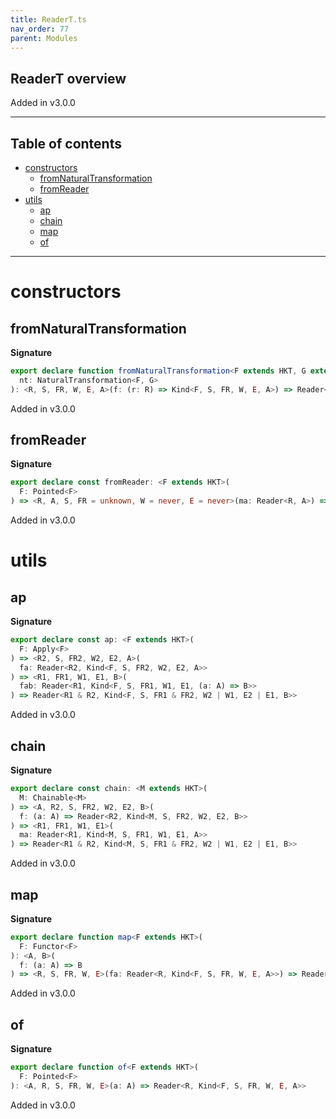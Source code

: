```yaml
---
title: ReaderT.ts
nav_order: 77
parent: Modules
---
```


## ReaderT overview

Added in v3.0.0

---

<h2 class="text-delta">Table of contents</h2>

- [constructors](#constructors)
  - [fromNaturalTransformation](#fromnaturaltransformation)
  - [fromReader](#fromreader)
- [utils](#utils)
  - [ap](#ap)
  - [chain](#chain)
  - [map](#map)
  - [of](#of)

---

# constructors

## fromNaturalTransformation

**Signature**

```ts
export declare function fromNaturalTransformation<F extends HKT, G extends HKT>(
  nt: NaturalTransformation<F, G>
): <R, S, FR, W, E, A>(f: (r: R) => Kind<F, S, FR, W, E, A>) => Reader<R, Kind<G, S, FR, W, E, A>>
```

Added in v3.0.0

## fromReader

**Signature**

```ts
export declare const fromReader: <F extends HKT>(
  F: Pointed<F>
) => <R, A, S, FR = unknown, W = never, E = never>(ma: Reader<R, A>) => Reader<R, Kind<F, S, FR, W, E, A>>
```

Added in v3.0.0

# utils

## ap

**Signature**

```ts
export declare const ap: <F extends HKT>(
  F: Apply<F>
) => <R2, S, FR2, W2, E2, A>(
  fa: Reader<R2, Kind<F, S, FR2, W2, E2, A>>
) => <R1, FR1, W1, E1, B>(
  fab: Reader<R1, Kind<F, S, FR1, W1, E1, (a: A) => B>>
) => Reader<R1 & R2, Kind<F, S, FR1 & FR2, W2 | W1, E2 | E1, B>>
```

Added in v3.0.0

## chain

**Signature**

```ts
export declare const chain: <M extends HKT>(
  M: Chainable<M>
) => <A, R2, S, FR2, W2, E2, B>(
  f: (a: A) => Reader<R2, Kind<M, S, FR2, W2, E2, B>>
) => <R1, FR1, W1, E1>(
  ma: Reader<R1, Kind<M, S, FR1, W1, E1, A>>
) => Reader<R1 & R2, Kind<M, S, FR1 & FR2, W2 | W1, E2 | E1, B>>
```

Added in v3.0.0

## map

**Signature**

```ts
export declare function map<F extends HKT>(
  F: Functor<F>
): <A, B>(
  f: (a: A) => B
) => <R, S, FR, W, E>(fa: Reader<R, Kind<F, S, FR, W, E, A>>) => Reader<R, Kind<F, S, FR, W, E, B>>
```

Added in v3.0.0

## of

**Signature**

```ts
export declare function of<F extends HKT>(
  F: Pointed<F>
): <A, R, S, FR, W, E>(a: A) => Reader<R, Kind<F, S, FR, W, E, A>>
```

Added in v3.0.0

